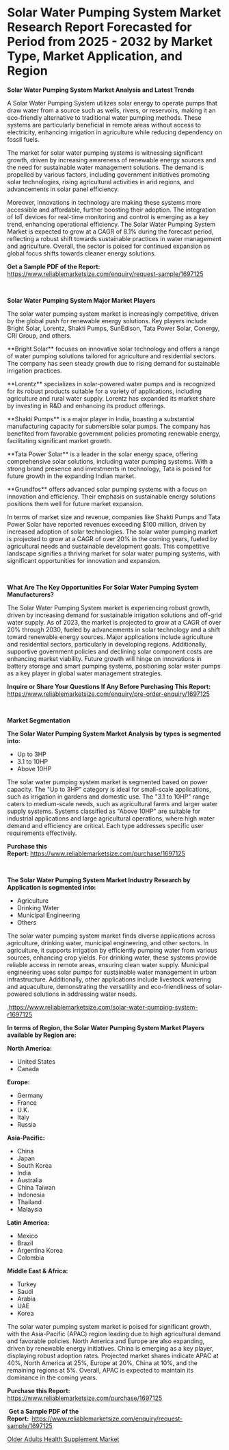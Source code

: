 <p><h1>Solar Water Pumping System Market Research Report Forecasted for Period from 2025 -  2032 by Market Type, Market Application, and Region</h1></p><p><strong>Solar Water Pumping System Market Analysis and Latest Trends</strong></p>
<p><p>A Solar Water Pumping System utilizes solar energy to operate pumps that draw water from a source such as wells, rivers, or reservoirs, making it an eco-friendly alternative to traditional water pumping methods. These systems are particularly beneficial in remote areas without access to electricity, enhancing irrigation in agriculture while reducing dependency on fossil fuels.</p><p>The market for solar water pumping systems is witnessing significant growth, driven by increasing awareness of renewable energy sources and the need for sustainable water management solutions. The demand is propelled by various factors, including government initiatives promoting solar technologies, rising agricultural activities in arid regions, and advancements in solar panel efficiency. </p><p>Moreover, innovations in technology are making these systems more accessible and affordable, further boosting their adoption. The integration of IoT devices for real-time monitoring and control is emerging as a key trend, enhancing operational efficiency. The Solar Water Pumping System Market is expected to grow at a CAGR of 8.1% during the forecast period, reflecting a robust shift towards sustainable practices in water management and agriculture. Overall, the sector is poised for continued expansion as global focus shifts towards cleaner energy solutions.</p></p>
<p><strong>Get a Sample PDF of the Report:&nbsp;</strong> <a href="https://www.reliablemarketsize.com/enquiry/request-sample/1697125?utm_campaign=1885&utm_medium=2&utm_source=Github&utm_content=ia&utm_term=08012025&utm_id=solar-water-pumping-system">https://www.reliablemarketsize.com/enquiry/request-sample/1697125</a></p>
<p>&nbsp;</p>
<p><strong>Solar Water Pumping System Major Market Players</strong></p>
<p><p>The solar water pumping system market is increasingly competitive, driven by the global push for renewable energy solutions. Key players include Bright Solar, Lorentz, Shakti Pumps, SunEdison, Tata Power Solar, Conergy, CRI Group, and others. </p><p>**Bright Solar** focuses on innovative solar technology and offers a range of water pumping solutions tailored for agriculture and residential sectors. The company has seen steady growth due to rising demand for sustainable irrigation practices.</p><p>**Lorentz** specializes in solar-powered water pumps and is recognized for its robust products suitable for a variety of applications, including agriculture and rural water supply. Lorentz has expanded its market share by investing in R&D and enhancing its product offerings. </p><p>**Shakti Pumps** is a major player in India, boasting a substantial manufacturing capacity for submersible solar pumps. The company has benefited from favorable government policies promoting renewable energy, facilitating significant market growth. </p><p>**Tata Power Solar** is a leader in the solar energy space, offering comprehensive solar solutions, including water pumping systems. With a strong brand presence and investments in technology, Tata is poised for future growth in the expanding Indian market.</p><p>**Grundfos** offers advanced solar pumping systems with a focus on innovation and efficiency. Their emphasis on sustainable energy solutions positions them well for future market expansion.</p><p>In terms of market size and revenue, companies like Shakti Pumps and Tata Power Solar have reported revenues exceeding $100 million, driven by increased adoption of solar technologies. The solar water pumping market is projected to grow at a CAGR of over 20% in the coming years, fueled by agricultural needs and sustainable development goals. This competitive landscape signifies a thriving market for solar water pumping systems, with significant opportunities for innovation and expansion.</p></p>
<p>&nbsp;</p>
<p><strong>What Are The Key Opportunities For Solar Water Pumping System Manufacturers?</strong></p>
<p><p>The Solar Water Pumping System market is experiencing robust growth, driven by increasing demand for sustainable irrigation solutions and off-grid water supply. As of 2023, the market is projected to grow at a CAGR of over 20% through 2030, fueled by advancements in solar technology and a shift toward renewable energy sources. Major applications include agriculture and residential sectors, particularly in developing regions. Additionally, supportive government policies and declining solar component costs are enhancing market viability. Future growth will hinge on innovations in battery storage and smart pumping systems, positioning solar water pumps as a key player in global water management strategies.</p></p>
<p><strong>Inquire or Share Your Questions If Any Before Purchasing This Report:</strong> <a href="https://www.reliablemarketsize.com/enquiry/pre-order-enquiry/1697125?utm_campaign=1885&utm_medium=2&utm_source=Github&utm_content=ia&utm_term=08012025&utm_id=solar-water-pumping-system">https://www.reliablemarketsize.com/enquiry/pre-order-enquiry/1697125</a></p>
<p>&nbsp;</p>
<p><strong>Market Segmentation</strong></p>
<p><strong>The Solar Water Pumping System Market Analysis by types is segmented into:</strong></p>
<p><ul><li>Up to 3HP</li><li>3.1 to 10HP</li><li>Above 10HP</li></ul></p>
<p><p>The solar water pumping system market is segmented based on power capacity. The "Up to 3HP" category is ideal for small-scale applications, such as irrigation in gardens and domestic use. The "3.1 to 10HP" range caters to medium-scale needs, such as agricultural farms and larger water supply systems. Systems classified as "Above 10HP" are suitable for industrial applications and large agricultural operations, where high water demand and efficiency are critical. Each type addresses specific user requirements effectively.</p></p>
<p><strong>Purchase this Report:&nbsp;</strong><a href="https://www.reliablemarketsize.com/purchase/1697125?utm_campaign=1885&utm_medium=2&utm_source=Github&utm_content=ia&utm_term=08012025&utm_id=solar-water-pumping-system">https://www.reliablemarketsize.com/purchase/1697125</a></p>
<p>&nbsp;</p>
<p><strong>The Solar Water Pumping System Market Industry Research by Application is segmented into:</strong></p>
<p><ul><li>Agriculture</li><li>Drinking Water</li><li>Municipal Engineering</li><li>Others</li></ul></p>
<p><p>The solar water pumping system market finds diverse applications across agriculture, drinking water, municipal engineering, and other sectors. In agriculture, it supports irrigation by efficiently pumping water from various sources, enhancing crop yields. For drinking water, these systems provide reliable access in remote areas, ensuring clean water supply. Municipal engineering uses solar pumps for sustainable water management in urban infrastructure. Additionally, other applications include livestock watering and aquaculture, demonstrating the versatility and eco-friendliness of solar-powered solutions in addressing water needs.</p></p>
<p><a href="https://www.reliablemarketsize.com/solar-water-pumping-system-r1697125?utm_campaign=1885&utm_medium=2&utm_source=Github&utm_content=ia&utm_term=08012025&utm_id=solar-water-pumping-system">&nbsp;https://www.reliablemarketsize.com/solar-water-pumping-system-r1697125</a></p>
<p><strong>In terms of Region, the Solar Water Pumping System Market Players available by Region are:</strong></p>
<p>
    <p> <strong> North America: </strong>
        <ul>
            <li>United States</li>
            <li>Canada</li>
        </ul>
        </p> 
    <p> <strong> Europe: </strong>
        <ul>
            <li>Germany</li>
            <li>France</li>
            <li>U.K.</li>
            <li>Italy</li>
            <li>Russia</li>
        </ul>
        </p> 
    <p> <strong> Asia-Pacific: </strong>
        <ul>
            <li>China</li>
            <li>Japan</li>
            <li>South Korea</li>
            <li>India</li>
            <li>Australia</li>
            <li>China Taiwan</li>
            <li>Indonesia</li>
            <li>Thailand</li>
            <li>Malaysia</li>
        </ul>
        </p> 
    <p> <strong> Latin America: </strong>
        <ul>
            <li>Mexico</li>
            <li>Brazil</li>
            <li>Argentina Korea</li>
            <li>Colombia</li>
        </ul>
        </p> 
    <p> <strong> Middle East & Africa: </strong>
        <ul>
            <li>Turkey</li>
            <li>Saudi</li>
            <li>Arabia</li>
            <li>UAE</li>
            <li>Korea</li>
        </ul>
    </p>
    </p>
<p><p>The solar water pumping system market is poised for significant growth, with the Asia-Pacific (APAC) region leading due to high agricultural demand and favorable policies. North America and Europe are also expanding, driven by renewable energy initiatives. China is emerging as a key player, displaying robust adoption rates. Projected market shares indicate APAC at 40%, North America at 25%, Europe at 20%, China at 10%, and the remaining regions at 5%. Overall, APAC is expected to maintain its dominance in the coming years.</p></p>
<p><strong>Purchase this Report: </strong><a href="https://www.reliablemarketsize.com/purchase/1697125?utm_campaign=1885&utm_medium=2&utm_source=Github&utm_content=ia&utm_term=08012025&utm_id=solar-water-pumping-system">https://www.reliablemarketsize.com/purchase/1697125</a></p>
<p>&nbsp;<strong>Get a Sample PDF of the Report:&nbsp;&nbsp;</strong><a href="https://www.reliablemarketsize.com/enquiry/request-sample/1697125?utm_campaign=1885&utm_medium=2&utm_source=Github&utm_content=ia&utm_term=08012025&utm_id=solar-water-pumping-system">https://www.reliablemarketsize.com/enquiry/request-sample/1697125</a></p>
<p><strong></strong></p>
<p><p><a href="https://github.com/sofayahoo2023/Market-Research-Report-List-6/blob/main/older-adults-health-supplement-market.md?utm_campaign=1885&utm_medium=2&utm_source=Github&utm_content=ia&utm_term=08012025&utm_id=solar-water-pumping-system">Older Adults Health Supplement Market</a></p></p>